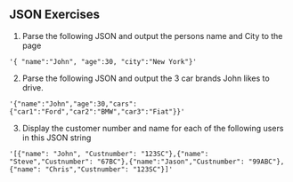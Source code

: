 ## JSON Exercises

1) Parse the following JSON and output the persons name and City to the page

`'{ "name":"John", "age":30, "city":"New York"}'`

2) Parse the following JSON and output the 3 car brands John likes to drive.

`'{"name":"John","age":30,"cars":{"car1":"Ford","car2":"BMW","car3":"Fiat"}}'`

3) Display the customer number and name for each of the following users in this JSON string

`'[{"name": "John", "Custnumber": "123SC"},{"name": "Steve","Custnumber": "67BC"},{"name":"Jason","Custnumber": "99ABC"},{"name": "Chris","Custnumber": "123SC"}]'`

